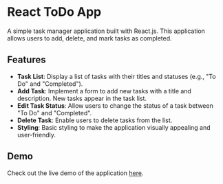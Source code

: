 # React ToDo App

A simple task manager application built with React.js. This application allows users to add, delete, and mark tasks as completed.

## Features

- **Task List**: Display a list of tasks with their titles and statuses (e.g., "To Do" and "Completed").
- **Add Task**: Implement a form to add new tasks with a title and description. New tasks appear in the task list.
- **Edit Task Status**: Allow users to change the status of a task between "To Do" and "Completed".
- **Delete Task**: Enable users to delete tasks from the list.
- **Styling**: Basic styling to make the application visually appealing and user-friendly.

## Demo

Check out the live demo of the application [here](https://2115425Amar.github.io/React-ToDoApp).

